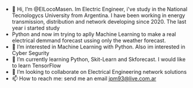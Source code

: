 - 👋 Hi, I’m @ElLocoMasen. Im Electric Engineer, i've study in the National Tecnologycs University from Argentina. I have been working in energy transmission, distribution and network developing since 2020. The last year i started study
- Python and now im trying to aplly Machine Learning to make a real electrical demmand forecast ussing only the weather forecast. 
- 👀 I’m interested in Machine Learning with Python. Also im interested in Cyber Segurity
- 🌱 I’m currently learning Python, Skit-Learn and Skforecast. I would like to learn TensorFlow
- 💞️ I’m looking to collaborate on Electrical Engineering network solutions 
- 📫 How to reach me: send me an email jpm93@live.com.ar

<!---
ElLocoMasen/ElLocoMasen is a ✨ special ✨ repository because its `README.md` (this file) appears on your GitHub profile.
You can click the Preview link to take a look at your changes.
--->
